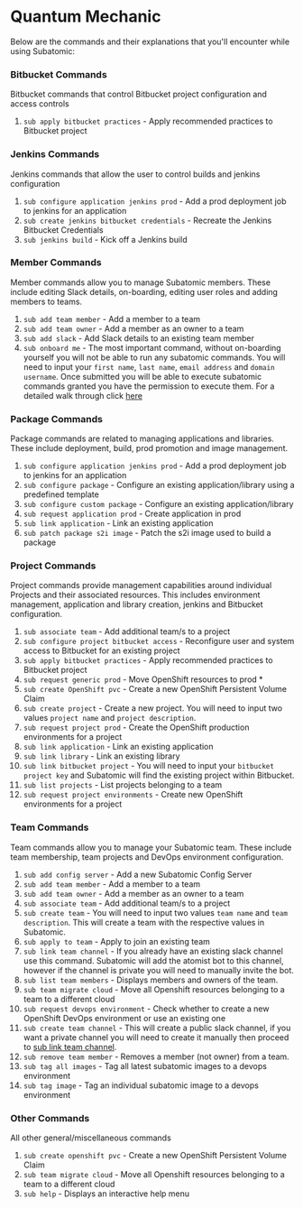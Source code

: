 # **Quantum Mechanic**
Below are the commands and their explanations that you'll encounter while using Subatomic:

###  **Bitbucket Commands**
Bitbucket commands that control Bitbucket project configuration and access controls

1. `````sub apply bitbucket practices````` - Apply recommended practices to Bitbucket project

###  **Jenkins Commands**
Jenkins commands that allow the user to control builds and jenkins configuration

1. ```sub configure application jenkins prod``` - Add a prod deployment job to jenkins for an application
2. ```sub create jenkins bitbucket credentials``` - Recreate the Jenkins Bitbucket Credentials
3. ```sub jenkins build``` - Kick off a Jenkins build

###  **Member Commands**
Member commands allow you to manage Subatomic members. These include editing Slack details, on-boarding, editing user roles and adding members to teams.

1. ```sub add team member``` - Add a member to a team
2. ```sub add team owner``` - Add a member as an owner to a team
3. ```sub add slack``` - Add Slack details to an existing team member
4. ```sub onboard me``` - The most important command, without on-boarding yourself you will not be able to run any subatomic commands. You will need to input your `first name`, `last name`, `email address` and `domain username`. Once submitted you will be able to execute subatomic commands granted you have the permission to execute them. For a detailed walk through click [here](../user-guide/onboarding.md)


###  **Package Commands**
Package commands are related to managing applications and libraries. These include deployment, build, prod promotion and image management.

1. ```sub configure application jenkins prod``` - Add a prod deployment job to jenkins for an application
2. ```sub configure package``` - Configure an existing application/library using a predefined template
3. ```sub configure custom package``` - Configure an existing application/library
4. ```sub request application prod``` - Create application in prod
5. ```sub link application``` - Link an existing application
6. ```sub patch package s2i image``` - Patch the s2i image used to build a package

###  **Project Commands**
Project commands provide management capabilities around individual Projects and their associated resources. This includes environment management, application and library creation, jenkins and Bitbucket configuration.

1. `sub associate team` - Add additional team/s to a project
2. `sub configure project bitbucket access` - Reconfigure user and system access to Bitbucket for an existing project
3. `sub apply bitbucket practices` - Apply recommended practices to Bitbucket project
4. `sub request generic prod` - Move OpenShift resources to prod *
5. `sub create OpenShift pvc` - Create a new OpenShift Persistent Volume Claim
6. `sub create project` - Create a new project. You will need to input two values `project name` and `project description`.
7. `sub request project prod` - Create the OpenShift production environments for a project
8. `sub link application` - Link an existing application
9. `sub link library` - Link an existing library
10. `sub link bitbucket project` - You will need to input your `bitbucket project key` and Subatomic will find the existing project within Bitbucket.
11. `sub list projects` - List projects belonging to a team
12. `sub request project environments` - Create new OpenShift environments for a project

###  **Team Commands**
Team commands allow you to manage your Subatomic team. These include team membership, team projects and DevOps environment configuration.

1. `sub add config server` - Add a new Subatomic Config Server
2. `sub add team member` - Add a member to a team
3. `sub add team owner` - Add a member as an owner to a team
4. `sub associate team` - Add additional team/s to a project
5. `sub create team` - You will need to input two values `team name` and `team description`. This will create a team with the respective values in Subatomic.
6. `sub apply to team` - Apply to join an existing team
7. `sub link team channel` - If you already have an existing slack channel use this command. Subatomic will add the atomist bot to this channel, however if the channel is private you will need to manually invite the bot.
8. `sub list team members` - Displays members and owners of the team.
9. `sub team migrate cloud` - Move all Openshift resources belonging to a team to a different cloud
10. `sub request devops environment` - Check whether to create a new OpenShift DevOps environment or use an existing one
11. `sub create team channel` - This will create a public slack channel, if you want a private channel you will need to create it manually then proceed to [sub link team channel](./command-reference.md#link-team-channel).
12. `sub remove team member` - Removes a member (not owner) from a team.
13. `sub tag all images` - Tag all latest subatomic images to a devops environment
14. `sub tag image` - Tag an individual subatomic image to a devops environment

###  **Other Commands**
All other general/miscellaneous commands

1. `sub create openshift pvc` - Create a new OpenShift Persistent Volume Claim
2. `sub team migrate cloud` - Move all Openshift resources belonging to a team to a different cloud
3. `sub help` - Displays an interactive help menu
